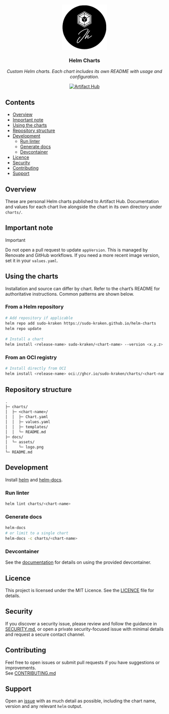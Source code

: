 <div align="center">
<img src="docs/assets/logo.png" align="center" width="144px" height="144px"/>

### Helm Charts

_Custom Helm charts. Each chart includes its own README with usage and configuration._
</div>

<div align="center">

[![Artifact Hub](https://img.shields.io/endpoint?url=https://artifacthub.io/badge/repository/sudo-kraken&style=for-the-badge)](https://artifacthub.io/packages/search?user=sudo-kraken)

</div>

## Contents

- [Overview](#overview)
- [Important note](#important-note)
- [Using the charts](#using-the-charts)
- [Repository structure](#repository-structure)
- [Development](#development)
  - [Run linter](#run-linter)
  - [Generate docs](#generate-docs)
  - [Devcontainer](#devcontainer)
- [Licence](#licence)
- [Security](#security)
- [Contributing](#contributing)
- [Support](#support)

## Overview

These are personal Helm charts published to Artifact Hub. Documentation and values for each chart live alongside the chart in its own directory under `charts/`.

## Important note

> [!IMPORTANT]
> Do not open a pull request to update `appVersion`. This is managed by Renovate and GitHub workflows.
> If you need a more recent image version, set it in your `values.yaml`.

## Using the charts

Installation and source can differ by chart. Refer to the chart’s README for authoritative instructions. Common patterns are shown below.

### From a Helm repository

```bash
# Add repository if applicable
helm repo add sudo-kraken https://sudo-kraken.github.io/helm-charts
helm repo update

# Install a chart
helm install <release-name> sudo-kraken/<chart-name> --version <x.y.z> -f values.yaml
```

### From an OCI registry

```bash
# Install directly from OCI
helm install <release-name> oci://ghcr.io/sudo-kraken/charts/<chart-name> --version <x.y.z> -f values.yaml
```

## Repository structure

```
.
├─ charts/
│  ├─ <chart-name>/
│  │  ├─ Chart.yaml
│  │  ├─ values.yaml
│  │  ├─ templates/
│  │  └─ README.md
├─ docs/
│  └─ assets/
│     └─ logo.png
└─ README.md
```

## Development

Install [helm](https://helm.sh/docs/intro/install/) and [helm-docs](https://github.com/norwoodj/helm-docs).

### Run linter

```bash
helm lint charts/<chart-name>
```

### Generate docs

```bash
helm-docs
# or limit to a single chart
helm-docs -c charts/<chart-name>
```

### Devcontainer

See the [documentation](https://code.visualstudio.com/docs/devcontainers/containers) for details on using the provided devcontainer.

## Licence

This project is licensed under the MIT Licence. See the [LICENCE](LICENCE) file for details.

## Security

If you discover a security issue, please review and follow the guidance in [SECURITY.md](SECURITY.md), or open a private security-focused issue with minimal details and request a secure contact channel.

## Contributing

Feel free to open issues or submit pull requests if you have suggestions or improvements.  
See [CONTRIBUTING.md](CONTRIBUTING.md)

## Support

Open an [issue](/../../issues) with as much detail as possible, including the chart name, version and any relevant `helm` output.

